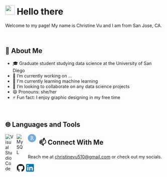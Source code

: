 # <img src="https://raw.githubusercontent.com/MartinHeinz/MartinHeinz/master/wave.gif" width="30px" height="30px" /> Hello there
Welcome to my page! My name is Christine Vu and I am from San Jose, CA.

&nbsp;

## :book: About Me
- 🎓 Graduate student studying data science at the University of San Diego
- 🔭 I’m currently working on ...
- 🌱 I'm currently learning machine learning
- 👯 I’m looking to collaborate on any data science projects
- 😄 Pronouns: she/her
- ⚡ Fun fact: I enjoy graphic designing in my free time

&nbsp;

## 🌐 Languages and Tools

<img align="left" alt="Visual Studio Code" width="26px" src="https://cdn.jsdelivr.net/gh/devicons/devicon/icons/vscode/vscode-original.svg" style="padding-right:10px;" /><img align="left" alt="MySQL" width="26px" src="https://cdn.jsdelivr.net/gh/devicons/devicon/icons/mysql/mysql-original.svg" style="padding-right:10px;" /><img align="left" alt="RStudio" width="26px" src="https://raw.githubusercontent.com/devicons/devicon/1119b9f84c0290e0f0b38982099a2bd027a48bf1/icons/rstudio/rstudio-original.svg" style="padding-right:10px;" />  


## 📫 Connect With Me

Reach me at christinevu510@gmail.com or check out my socials.

[<img src="https://github.com/devicons/devicon/blob/v2.15.1/icons/github/github-original.svg" height="26px" align="center" alt="Follow Christine Vu on GitHub" title="Follow Christine Vu on GitHub"/>](https://github.com/christinevu510) 
[<img src="https://github.com/devicons/devicon/blob/v2.15.1/icons/linkedin/linkedin-original.svg" height="26px" align="center" alt="Follow Christine Vu on LinkedIn" title="Follow Christine Vu on LinkedIn"/>](https://www.linkedin.com/in/christine-vu-41656517a/)
